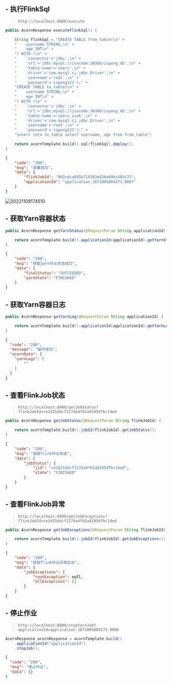 ## - 执行FlinkSql

> `http://localhost:8080/execute`

```java
public AcornResponse executeFlinkSql() {

    String flinkSql = "CREATE TABLE from_table(\n" +
    "    username STRING,\n" +
    "    age INT\n" +
    ") WITH (\n" +
    "    'connector'='jdbc',\n" +
    "    'url'='jdbc:mysql://isxcode:30306/ispong_db',\n" +
    "    'table-name'='users',\n" +
    "    'driver'='com.mysql.cj.jdbc.Driver',\n" +
    "    'username'='root',\n" +
    "    'password'='ispong123');" +
    "CREATE TABLE to_table(\n" +
    "    username STRING,\n" +
    "    age INT\n" +
    ") WITH (\n" +
    "    'connector'='jdbc',\n" +
    "    'url'='jdbc:mysql://isxcode:30306/ispong_db',\n" +
    "    'table-name'='users_sink',\n" +
    "    'driver'='com.mysql.cj.jdbc.Driver',\n" +
    "    'username'='root',\n" +
    "    'password'='ispong123');" +
    "insert into to_table select username, age from from_table";

    return acornTemplate.build().sql(flinkSql).deploy();
}
```

```json
{
    "code": "200",
    "msg": "部署成功",
    "data": {
        "flinkJobId": "092cdca855b719303e826e690c483c73",
        "applicationId": "application_1671005804173_0007"
    }
}
```

![20221109174510](https://img.isxcode.com/picgo/20221109174510.png)


## - 获取Yarn容器状态

```java
public AcornResponse getYarnStatus(@RequestParam String applicationId) {

    return acornTemplate.build().applicationId(applicationId).getYarnStatus();
}
```

```json
{
    "code": "200",
    "msg": "获取yarn作业状态成功",
    "data": {
        "finalStatus": "SUCCEEDED",
        "yarnState": "FINISHED"
    }
}
```

## - 获取Yarn容器日志

```java
public AcornResponse getYarnLog(@RequestParam String applicationId) {

    return acornTemplate.build().applicationId(applicationId).getYarnLog();
}
```

```json
{
  "code": "200",
  "message": "操作成功",
  "acornData": {
    "yarnLogs": [
        ""
    ]
  }
}
```

## - 查看FlinkJob状态

> `http://localhost:8080/getJobStatus?flinkJobId=ce1d15ddcf217da4fb5a8195dfbc14ed`

```java
public AcornResponse getJobStatus(@RequestParam String flinkJobId) {

    return acornTemplate.build().jobId(flinkJobId).getJobStatus();
}
```

```json
{
    "code": "200",
    "msg": "获取flink作业状态",
    "data": {
        "jobStatus": {
            "jid": "ce1d15ddcf217da4fb5a8195dfbc14ed",
            "state": "FINISHED"
        }
    }
}
```

## - 查看FlinkJob异常

> `http://localhost:8080/getJobExceptions?flinkJobId=ce1d15ddcf217da4fb5a8195dfbc14ed`

```java
public AcornResponse getJobExceptions(@RequestParam String flinkJobId) {

    return acornTemplate.build().jobId(flinkJobId).getJobExceptions();
}
```

```json
{
    "code": "200",
    "msg": "获取flink作业异常日志",
    "data": {
        "jobExceptions": {
            "rootException": null,
            "allExceptions": []
        }
    }
}
```

## - 停止作业

> `http://localhost:8080/stopYarnJob?applicationId=application_1671005804173_0008`

```java
AcornResponse acornResponse = acornTemplate.build()
    .applicationId("applicationId")
    .stopJob();
```

```json
{
  "code": "200",
  "msg": "停止作业",
  "data": {}
}
```

